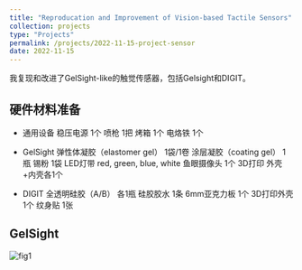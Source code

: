 ```yaml
---
title: "Reproducation and Improvement of Vision-based Tactile Sensors"
collection: projects
type: "Projects"
permalink: /projects/2022-11-15-project-sensor
date: 2022-11-15
---
```


我复现和改进了GelSight-like的触觉传感器，包括Gelsight和DIGIT。

## 硬件材料准备

- 通用设备
稳压电源 1个
喷枪	1把
烤箱    1个
电烙铁  1个

- GelSight
弹性体凝胶（elastomer gel）	1袋/1卷
涂层凝胶（coating gel）	1瓶
锡粉	1袋
LED灯带 red, green, blue, white
鱼眼摄像头	1个
3D打印	外壳+内壳各1个


- DIGIT
全透明硅胶（A/B） 各1瓶
硅胶胶水    1条
6mm亚克力板 1个
3D打印外壳 1个
纹身贴  1张

## GelSight
![fig1](/images/project-sensor/gelsight_solidworks.gif)